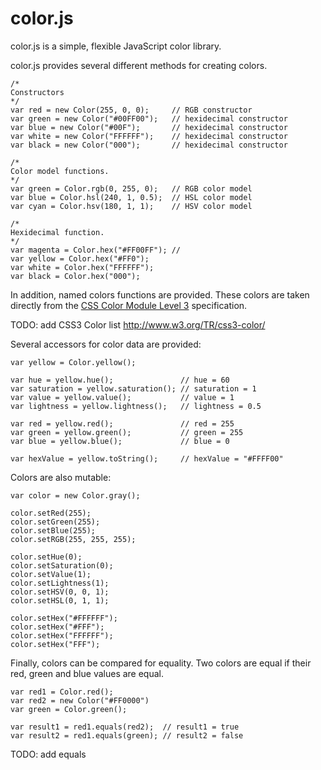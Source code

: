 # color.js

color.js is a simple, flexible JavaScript color library.

color.js provides several different methods for creating colors.

    /*
    Constructors
    */
    var red = new Color(255, 0, 0);     // RGB constructor
    var green = new Color("#00FF00");   // hexidecimal constructor
    var blue = new Color("#00F");       // hexidecimal constructor
    var white = new Color("FFFFFF");    // hexidecimal constructor
    var black = new Color("000");       // hexidecimal constructor

    /*
    Color model functions.
    */
    var green = Color.rgb(0, 255, 0);   // RGB color model
    var blue = Color.hsl(240, 1, 0.5);  // HSL color model
    var cyan = Color.hsv(180, 1, 1);    // HSV color model

    /*
    Hexidecimal function.
    */
    var magenta = Color.hex("#FF00FF"); // 
    var yellow = Color.hex("#FF0");
    var white = Color.hex("FFFFFF");
    var black = Color.hex("000");

In addition, named colors functions are provided.  These colors are taken directly from the [CSS Color Module Level 3](http://www.w3.org/TR/css3-color/ "CSS Color Module Level 3") specification.

TODO: add CSS3 Color list http://www.w3.org/TR/css3-color/

Several accessors for color data are provided:

    var yellow = Color.yellow();

    var hue = yellow.hue();               // hue = 60
    var saturation = yellow.saturation(); // saturation = 1
    var value = yellow.value();           // value = 1
    var lightness = yellow.lightness();   // lightness = 0.5
    
    var red = yellow.red();               // red = 255
    var green = yellow.green();           // green = 255
    var blue = yellow.blue();             // blue = 0

    var hexValue = yellow.toString();     // hexValue = "#FFFF00"

Colors are also mutable:

    var color = new Color.gray();

    color.setRed(255);
    color.setGreen(255);
    color.setBlue(255);
    color.setRGB(255, 255, 255);

    color.setHue(0);
    color.setSaturation(0);
    color.setValue(1);
    color.setLightness(1);
    color.setHSV(0, 0, 1);
    color.setHSL(0, 1, 1);

    color.setHex("#FFFFFF");
    color.setHex("#FFF");
    color.setHex("FFFFFF");
    color.setHex("FFF");

Finally, colors can be compared for equality.  Two colors are equal if their red, green and blue 
values are equal.

    var red1 = Color.red();
    var red2 = new Color("#FF0000")
    var green = Color.green();

    var result1 = red1.equals(red2);  // result1 = true
    var result2 = red1.equals(green); // result2 = false

TODO: add equals